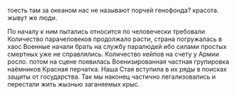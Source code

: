 
тоесть там за океаном нас не называют порчей генофонда? красота. жывут же люди.

По началу к ним пытались относится по человечески требовали
Количество парачеловеков продолжало расти, страна погружалась в хаос
Военные начали брать на службу паралюдей ибо силами простых смертных уже не справлялись.
Количество кейпов на счету у Армии росло. 
потом на сцене появилась Военизированная частная групировка наёмников Красная перчатка. Наша Стая вступила в их ряды в поисках защиты от государства. Так мы наконец частично легализовались и перестали жить жызнью заганяемых крыс.